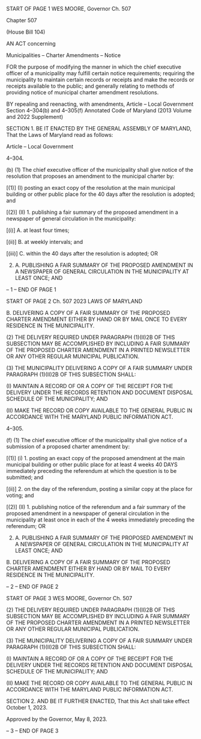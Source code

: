 START OF PAGE 1
WES MOORE, Governor Ch. 507

Chapter 507

(House Bill 104)

AN ACT concerning

Municipalities – Charter Amendments – Notice

FOR the purpose of modifying the manner in which the chief executive officer of a
municipality may fulfill certain notice requirements; requiring the municipality to
maintain certain records or receipts and make the records or receipts available to
the public; and generally relating to methods of providing notice of municipal charter
amendment resolutions.

BY repealing and reenacting, with amendments,
Article – Local Government
Section 4–304(b) and 4–305(f)
Annotated Code of Maryland
(2013 Volume and 2022 Supplement)

SECTION 1. BE IT ENACTED BY THE GENERAL ASSEMBLY OF MARYLAND,
That the Laws of Maryland read as follows:

Article – Local Government

4–304.

(b) (1) The chief executive officer of the municipality shall give notice of the
resolution that proposes an amendment to the municipal charter by:

[(1)] (I) posting an exact copy of the resolution at the main municipal
building or other public place for the 40 days after the resolution is adopted; and

[(2)] (II) 1. publishing a fair summary of the proposed amendment in
a newspaper of general circulation in the municipality:

[(i)] A. at least four times;

[(ii)] B. at weekly intervals; and

[(iii)] C. within the 40 days after the resolution is adopted; OR

2. A. PUBLISHING A FAIR SUMMARY OF THE
PROPOSED AMENDMENT IN A NEWSPAPER OF GENERAL CIRCULATION IN THE
MUNICIPALITY AT LEAST ONCE; AND

– 1 –
END OF PAGE 1

START OF PAGE 2
Ch. 507 2023 LAWS OF MARYLAND

B. DELIVERING A COPY OF A FAIR SUMMARY OF THE
PROPOSED CHARTER AMENDMENT EITHER BY HAND OR BY MAIL ONCE TO EVERY
RESIDENCE IN THE MUNICIPALITY.

(2) THE DELIVERY REQUIRED UNDER PARAGRAPH (1)(II)2B OF THIS
SUBSECTION MAY BE ACCOMPLISHED BY INCLUDING A FAIR SUMMARY OF THE
PROPOSED CHARTER AMENDMENT IN A PRINTED NEWSLETTER OR ANY OTHER
REGULAR MUNICIPAL PUBLICATION.

(3) THE MUNICIPALITY DELIVERING A COPY OF A FAIR SUMMARY
UNDER PARAGRAPH (1)(II)2B OF THIS SUBSECTION SHALL:

(I) MAINTAIN A RECORD OF OR A COPY OF THE RECEIPT FOR
THE DELIVERY UNDER THE RECORDS RETENTION AND DOCUMENT DISPOSAL
SCHEDULE OF THE MUNICIPALITY; AND

(II) MAKE THE RECORD OR COPY AVAILABLE TO THE GENERAL
PUBLIC IN ACCORDANCE WITH THE MARYLAND PUBLIC INFORMATION ACT.

4–305.

(f) (1) The chief executive officer of the municipality shall give notice of a
submission of a proposed charter amendment by:

[(1)] (i) 1. posting an exact copy of the proposed amendment at the
main municipal building or other public place for at least 4 weeks 40 DAYS immediately
preceding the referendum at which the question is to be submitted; and

[(ii)] 2. on the day of the referendum, posting a similar copy at the
place for voting; and

[(2)] (II) 1. publishing notice of the referendum and a fair summary of
the proposed amendment in a newspaper of general circulation in the municipality at least
once in each of the 4 weeks immediately preceding the referendum; OR

2. A. PUBLISHING A FAIR SUMMARY OF THE
PROPOSED AMENDMENT IN A NEWSPAPER OF GENERAL CIRCULATION IN THE
MUNICIPALITY AT LEAST ONCE; AND

B. DELIVERING A COPY OF A FAIR SUMMARY OF THE
PROPOSED CHARTER AMENDMENT EITHER BY HAND OR BY MAIL TO EVERY
RESIDENCE IN THE MUNICIPALITY.

– 2 –
END OF PAGE 2

START OF PAGE 3
WES MOORE, Governor Ch. 507

(2) THE DELIVERY REQUIRED UNDER PARAGRAPH (1)(II)2B OF THIS
SUBSECTION MAY BE ACCOMPLISHED BY INCLUDING A FAIR SUMMARY OF THE
PROPOSED CHARTER AMENDMENT IN A PRINTED NEWSLETTER OR ANY OTHER
REGULAR MUNICIPAL PUBLICATION.

(3) THE MUNICIPALITY DELIVERING A COPY OF A FAIR SUMMARY
UNDER PARAGRAPH (1)(II)2B OF THIS SUBSECTION SHALL:

(I) MAINTAIN A RECORD OF OR A COPY OF THE RECEIPT FOR
THE DELIVERY UNDER THE RECORDS RETENTION AND DOCUMENT DISPOSAL
SCHEDULE OF THE MUNICIPALITY; AND

(II) MAKE THE RECORD OR COPY AVAILABLE TO THE GENERAL
PUBLIC IN ACCORDANCE WITH THE MARYLAND PUBLIC INFORMATION ACT.

SECTION 2. AND BE IT FURTHER ENACTED, That this Act shall take effect
October 1, 2023.

Approved by the Governor, May 8, 2023.

– 3 –
END OF PAGE 3